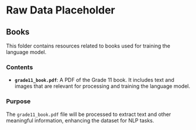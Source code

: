 # Raw Data Placeholder

## Books

This folder contains resources related to books used for training the language model.

### Contents
- **`grade11_book.pdf`**: A PDF of the Grade 11 book. It includes text and images that are relevant for processing and training the language model.

### Purpose
The `grade11_book.pdf` file will be processed to extract text and other meaningful information, enhancing the dataset for NLP tasks.
